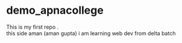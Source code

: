 # demo_apnacollege
This is my first repo .
<br>
this side aman (aman gupta)
i am learning web dev from delta batch
